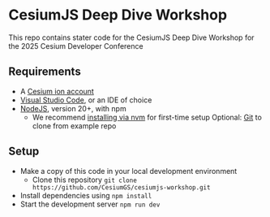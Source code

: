 # CesiumJS Deep Dive Workshop 

This repo contains stater code for the CesiumJS Deep Dive Workshop for the 2025 Cesium Developer Conference

## Requirements 

 - A [Cesium ion account](https://ion.cesium.com/signup) 
 - [Visual Studio Code](https://code.visualstudio.com/), or an IDE of choice 
 - [NodeJS](https://nodejs.org/en), version 20+, with npm 
   - We recommend [installing via nvm](https://nodejs.org/en/download) for first-time setup 
Optional: [Git](https://docs.github.com/en/get-started/git-basics/set-up-git#platform-all) to clone from example repo 

## Setup

 - Make a copy of this code in your local development environment
   - Clone this repository `git clone https://github.com/CesiumGS/cesiumjs-workshop.git`
 - Install dependencies using `npm install`
 - Start the development server `npm run dev`